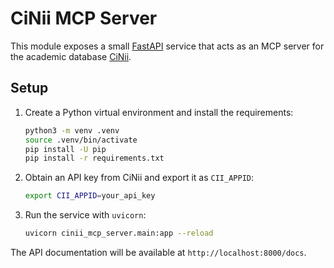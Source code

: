 # CiNii MCP Server

This module exposes a small [FastAPI](https://fastapi.tiangolo.com/) service that acts as an MCP server for the academic database [CiNii](https://ci.nii.ac.jp/).

## Setup

1. Create a Python virtual environment and install the requirements:
   ```bash
   python3 -m venv .venv
   source .venv/bin/activate
   pip install -U pip
   pip install -r requirements.txt
   ```

2. Obtain an API key from CiNii and export it as `CII_APPID`:
   ```bash
   export CII_APPID=your_api_key
   ```

3. Run the service with `uvicorn`:
   ```bash
   uvicorn cinii_mcp_server.main:app --reload
   ```

The API documentation will be available at `http://localhost:8000/docs`.
